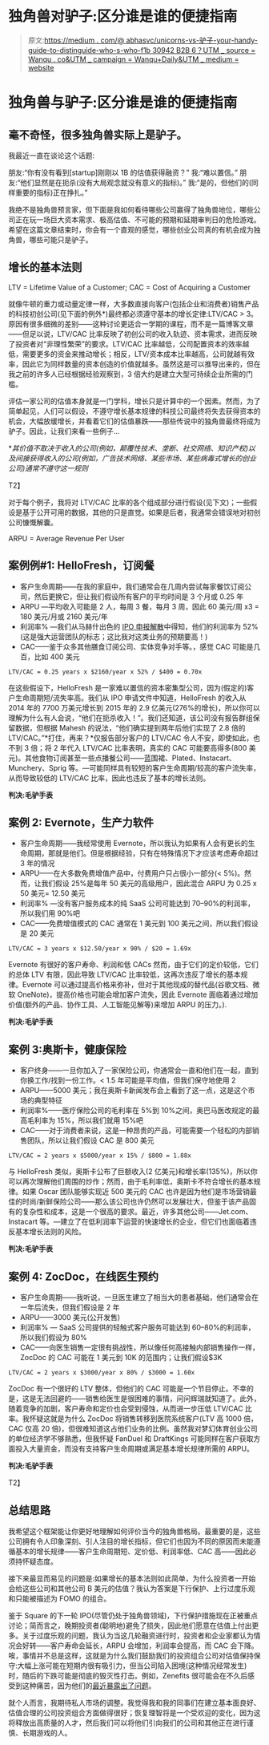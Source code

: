 # 独角兽对驴子:区分谁是谁的便捷指南

> 原文:[https://medium . com/@ abhasvc/unicorns-vs-驴子-your-handy-guide-to-distinguide-who-s-who-f1b 30942 B2B 6？UTM _ source = Wanqu . co&UTM _ campaign = Wanqu+Daily&UTM _ medium = website](https://medium.com/@abhasvc/unicorns-vs-donkeys-your-handy-guide-to-distinguishing-who-s-who-f1b30942b2b6?utm_source=wanqu.co&utm_campaign=Wanqu+Daily&utm_medium=website)

# 独角兽与驴子:区分谁是谁的便捷指南

## 毫不奇怪，很多独角兽实际上是驴子。



我最近一直在谈论这个话题:

朋友:“你有没有看到[startup]刚刚以 1B 的估值获得融资？”
我:“难以置信。”
朋友:“他们显然是在扼杀(没有大局观念就没有意义的指标)。”
我:“是的，但他们的(同样重要的指标)正在挣扎。”

我绝不是独角兽预言家，但下面是我如何看待哪些公司赢得了独角兽地位，哪些公司正在玩一场巨大资本需求、极高估值、不可能的预期和延期审判日的危险游戏。希望在这篇文章结束时，你会有一个直观的感觉，哪些创业公司真的有机会成为独角兽，哪些可能只是驴子。

## 增长的基本法则



LTV = Lifetime Value of a Customer; CAC = Cost of Acquiring a Customer



就像牛顿的重力或动量定律一样，大多数直接向客户(包括企业和消费者)销售产品的科技初创公司(见下面的例外*)最终都必须遵守基本的增长定律:LTV/CAC > 3。原因有很多细微的差别——这种讨论更适合一学期的课程，而不是一篇博客文章——但足以说，LTV/CAC 比率反映了初创公司的收入轨迹、资本需求，进而反映了投资者对“非理性繁荣”的要求。LTV/CAC 比率越低，公司配置资本的效率越低，需要更多的资金来推动增长；相反，LTV/资本成本比率越高，公司就越有效率，因此它为同样数量的资本创造的价值就越多。虽然这是可以推导出来的，但在我之前的许多人已经根据经验观察到，3 倍大约是建立大型可持续企业所需的门槛。

评估一家公司的估值本身就是一门学科，增长只是计算中的一个因素。然而，为了简单起见，人们可以假设，不遵守增长基本规律的科技公司最终将失去获得资本的机会，大幅放缓增长，并看着它们的估值暴跌——那些传说中的独角兽最终将成为驴子。因此，让我们来看一些例子…

**其价值不取决于收入的公司(例如，颠覆性技术、垄断、社交网络、知识产权)以及间接获得收入的公司(例如，广告技术网络、某些市场、某些病毒式增长的创业公司)通常不遵守这一规则*



T2】

对于每个例子，我将对 LTV/CAC 比率的各个组成部分进行假设(见下文)；一些假设是基于公开可用的数据，其他的只是直觉。如果是后者，我通常会错误地对初创公司慷慨解囊。



ARPU = Average Revenue Per User



## **案例例#1: HelloFresh，订阅餐**

*   客户生命周期——在我的家庭中，我们通常会在几周内尝试每家餐饮订阅公司，然后更换它，但让我们假设所有客户的平均时间是 3 个月或 0.25 年
*   ARPU —平均收入可能是 2 人，每周 3 餐，每月 3 周，因此 60 美元/周 x3 = 180 美元/月或 2160 美元/年
*   利润率% —我们从马赫什出色的 [IPO 申报解散](http://mahesh-vc.com/hellofreshs-ipo-by-the-numbers-and-what-it-means-for-other-food-startups/)中得知，他们的利润率为 52%(这是强大运营团队的标志；这比我对这类业务的预期要高！)
*   CAC——鉴于众多其他膳食订阅公司、实体竞争对手等。，感觉 CAC 可能是几百，比如 400 美元

```
LTV/CAC = 0.25 years x $2160/year x 52% / $400 = 0.70x
```

在这些假设下，HelloFresh 是一家难以置信的资本密集型公司，因为(假定的)客户生命周期短/流失率高。我们从 IPO 申请文件中知道，HelloFresh 的收入从 2014 年的 7700 万美元增长到 2015 年的 2.9 亿美元(276%的增长)，所以你可以理解为什么有人会说，“他们在扼杀收入！”。我们还知道，该公司没有报告群组保留数据，但根据 Mahesh 的说法，“他们确实提到两年后他们实现了 2.8 倍的 LTV/CAC。”*打住，再来？*仅报告部分客户的 LTV/CAC 令人不安，即使如此，也不到 3 倍；将 2 年代入 LTV/CAC 比率表明，真实的 CAC 可能要高得多(800 美元)。其他食物订阅甚至一些点播餐公司——蓝围裙、Plated、Instacart、Munchery、Sprig 等。—可能同样具有较短的客户生命周期/较高的客户流失率，从而导致较低的 LTV/CAC 比率，因此也违反了基本的增长法则。

**判决:毛驴手表**

## 案例 2: Evernote，生产力软件

*   客户生命周期——我经常使用 Evernote，所以我认为如果有人会有更长的生命周期，那就是他们。但是根据经验，只有在特殊情况下才应该考虑寿命超过 3 年的情况
*   ARPU——在大多数免费增值产品中，付费用户只占很小一部分(< 5%)。然而，让我们假设 25%是每年 50 美元的高级用户，因此混合 ARPU 为 0.25 x 50 美元= 12.50 美元
*   利润率% —没有客户服务成本的纯 SaaS 公司可能达到 70–90%的利润率，所以我们用 90%吧
*   CAC——免费增值模式的 CAC 通常在 1 美元到 100 美元之间，所以我们假设是 20 美元

```
LTV/CAC = 3 years x $12.50/year x 90% / $20 = 1.69x
```

Evernote 有很好的客户寿命、利润和低 CACs 然而，由于它们的定价较低，它们的总体 LTV 有限，因此导致 LTV/CAC 比率较低，这再次违反了增长的基本规律。Evernote 可以通过提高价格来弥补，但对于其他现成的替代品(谷歌文档、微软 OneNote)，提高价格也可能会增加客户流失，因此 Evernote 面临着通过增加价值(额外的产品、协作工具、人工智能见解等)来增加 ARPU 的压力。).

**判决:毛驴手表**

## **案例 3:奥斯卡，健康保险**

*   客户终身——一旦你加入了一家保险公司，你通常会一直和他们在一起，直到你换工作/找到一份工作。< 1.5 年可能是平均值，但我们保守地使用 2
*   ARPU——5000 美元；我在奥斯卡新闻发布会上看到了这一点，这是这个市场的典型特征
*   利润率%——医疗保险公司的毛利率在 5%到 10%之间，奥巴马医改规定的最高毛利率为 15%，所以我们就用 15%吧
*   CAC——对于消费者来说，这是一种昂贵的产品，可能需要一个轻松的内部销售团队，所以让我们假设 CAC 是 800 美元

```
LTV/CAC = 2 years x $5000/year x 15% / $800 = 1.88x
```

与 HelloFresh 类似，奥斯卡公布了巨额收入(2 亿美元)和增长率(135%)，所以你可以再次理解他们周围的炒作；然而，由于毛利率低，奥斯卡不符合增长的基本规律。如果 Oscar 团队能够实现近 500 美元的 CAC 也许是因为他们是市场营销最佳的时尚/新鲜保险公司——那么该公司也许仍然可以发展壮大，但鉴于该产品固有的复杂性和成本，这是一个很高的要求。最近，许多其他公司——Jet.com、Instacart 等。—建立了在低利润率下运营的快速增长的企业，但它们也面临着违反基本增长法则的风险。

**判决:毛驴手表**

## **案例 4: ZocDoc，在线医生预约**

*   客户生命周期——我听说，一旦医生建立了相当大的患者基础，他们通常会在一年后流失，但我们假设是 2 年
*   ARPU——3000 美元(公开发售)
*   利润率% — SaaS 公司提供的轻触式客户服务可能达到 60–80%的利润率，所以我们假设为 80%
*   CAC——向医生销售一定很有挑战性，所以像任何高接触内部销售操作一样，ZocDoc 的 CAC 可能在 1 美元到 10K 的范围内；让我们假设$3K

```
LTV/CAC = 2 years x $3000/year x 80% / $3000 = 1.60x
```

ZocDoc 有一个很好的 LTV 整体，但他们的 CAC 可能是一个节目停止。不幸的是，这是无法回避的——销售给医生是很困难的事情，问问辉瑞就知道了。此外，随着竞争的加剧，客户寿命和定价也会受到侵蚀，从而进一步压低 LTV/CAC 比率。我怀疑这就是为什么 ZocDoc 将销售转移到医院系统客户(LTV 高 1000 倍，CAC 仅高 20 倍)，但很难知道这占他们业务的比例。虽然我对梦幻体育创业公司的单位经济学不够熟悉，但我怀疑 FanDuel 和 DraftKings 可能同样在客户获取方面投入大量资金，而没有支持客户生命周期或满足基本增长规律所需的 ARPU。

**判决:毛驴手表**

T2】

## **总结思路**

我希望这个框架能让你更好地理解如何评价当今的独角兽格局。最重要的是，这些公司拥有令人印象深刻、引人注目的增长指标，但它们也因为不同的原因而未能遵循基本的增长规律——客户生命周期短、定价低、利润率低、CAC 高——因此必须持怀疑态度。

接下来最显而易见的问题是:如果增长的基本法则如此简单，为什么投资者一开始会给这些公司和其他公司 B 美元的估值？我认为答案是下行保护、上行过度乐观和只能被描述为 FOMO 的组合。

鉴于 Square 的下一轮 IPO(尽管仍处于独角兽领域)，下行保护措施现在正被重点讨论；简而言之，晚期投资者(聪明地)避免了损失，因此他们愿意在估值上付出更多。关于过度乐观的问题，我认为当这几轮融资进行时，投资者和企业家都认为情况会好转——客户寿命会延长，ARPU 会增加，利润率会提高，而 CAC 会下降。唉，事情并不总是这样，这就是为什么我们鼓励我们的投资组合公司对估值保持保守:大幅上涨可能在短期内很有吸引力，但当公司陷入困境(这种情况经常发生)时，随后的下跌可能是彻底的毁灭性打击。例如，Zenefits 很可能会在不久后感受到这种痛苦，因为他们的[最近暴露出了问题](http://www.forbes.com/sites/briansolomon/2015/11/16/embattled-unicorn-zenefits-admits-revenue-growth-slower-than-expected/)。

就个人而言，我期待私人市场的调整。我觉得我和我的同事们在建立基本面良好、估值合理的公司投资组合方面做得很好；恢复理智将是一个受欢迎的变化，因为这将释放出高质量的人才，然后我们可以将他们引向我们的公司和其他正在进行谨慎、长期游戏的人。